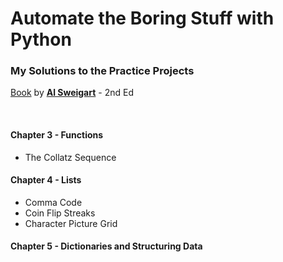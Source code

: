 # Automate the Boring Stuff with Python
### My Solutions to the Practice Projects

[Book](https://automatetheboringstuff.com/) by [**Al Sweigart**](https://alsweigart.com/) - 2nd Ed

<br>




#### Chapter 3 - Functions
+ The Collatz Sequence

#### Chapter 4 - Lists
+ Comma Code
+ Coin Flip Streaks
+ Character Picture Grid

#### Chapter 5 - Dictionaries and Structuring Data
